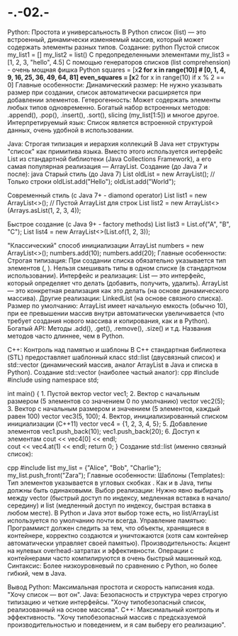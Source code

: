 # -.-02.-
Python: Простота и универсальность
В Python список (list) — это встроенный, динамически изменяемый массив, который может содержать элементы разных типов.
Создание:
python
Пустой список
my_list1 = []
my_list2 = list()
С предопределенными элементами
my_list3 = [1, 2, 3, "hello", 4.5] 
С помощью генераторов списков (list comprehension) - очень мощная фишка Python
squares = [x**2 for x in range(10)]  # [0, 1, 4, 9, 16, 25, 36, 49, 64, 81]
even_squares = [x**2 for x in range(10) if x % 2 == 0] 
Главные особенности:
Динамический размер: Не нужно указывать размер при создании, список автоматически расширяется при добавлении элементов.
Гетерогенность: Может содержать элементы любых типов одновременно.
Богатый набор встроенных методов: .append(), .pop(), .insert(), .sort(), slicing (my_list[1:5]) и многое другое.
Интерпретируемый язык: Список является встроенной структурой данных, очень удобной в использовании.

Java: Строгая типизация и иерархия коллекций
В Java нет структуры "список" как примитива языка. Вместо этого используется интерфейс List из стандартной библиотеки (Java Collections Framework), а его самая популярная реализация — ArrayList.
Создание (до Java 7 и после):
java
Старый стиль (до Java 7)
List<String> oldList = new ArrayList<String>(); // Только строки
oldList.add("Hello");
oldList.add("World");

Современный стиль (с Java 7+ - diamond operator)
List<String> list1 = new ArrayList<>(); // Пустой ArrayList для строк
List<Integer> list2 = new ArrayList<>(Arrays.asList(1, 2, 3, 4)); 

Быстрое создание (с Java 9+ - factory methods)
List<String> list3 = List.of("A", "B", "C"); 
List<Integer> list4 = new ArrayList<>(List.of(1, 2, 3)); 

"Классический" способ инициализации
ArrayList<Integer> numbers = new ArrayList<>();
numbers.add(10);
numbers.add(20);
Главные особенности:
Строгая типизация: При создании списка обязательно указывается тип элементов (<String>, <Integer>). Нельзя смешивать типы в одном списке (в стандартном использовании).
Интерфейс и реализация: List — это интерфейс, который определяет что делать (добавить, получить, удалить). ArrayList — это конкретная реализация как это делать (на основе динамического массива). Другие реализации: LinkedList (на основе связного списка).
Размер по умолчанию: ArrayList имеет начальную емкость (обычно 10), при ее превышении массив внутри автоматически увеличивается (что требует создания нового массива и копирования, как и в Python).
Богатый API: Методы .add(), .get(), .remove(), .size() и т.д. Названия методов часто длиннее, чем в Python.

C++: Контроль над памятью и шаблоны
В C++ стандартная библиотека (STL) предоставляет шаблонный класс std::list (двусвязный список) и std::vector (динамический массив, аналог ArrayList в Java и списка в Python).
Создание std::vector (наиболее частый аналог):
cpp
#include <vector>
#include <iostream>
using namespace std;

int main() {
    1. Пустой вектор
    vector<int> vec1;
    2. Вектор с начальным размером (5 элементов со значением 0 по умолчанию)
    vector<int> vec2(5);
    3. Вектор с начальным размером и значением (5 элементов, каждый равен 100)
    vector<int> vec3(5, 100);
    4. Вектор, инициализированный списком инициализации (C++11)
    vector<int> vec4 = {1, 2, 3, 4, 5}; 
    5. Добавление элементов
    vec1.push_back(10); 
    vec1.push_back(20);
    6. Доступ к элементам
    cout << vec4[0] << endl;   
    cout << vec4.at(1) << endl; 
    return 0;
}
Создание std::list (именно связный список):

cpp
#include <list>
list<string> my_list = {"Alice", "Bob", "Charlie"};
my_list.push_front("Zara");
Главные особенности:
Шаблоны (Templates): Тип элементов указывается в угловых скобках <int>. Как и в Java, типы должны быть одинаковыми.
Выбор реализации: Нужно явно выбирать между vector (быстрый доступ по индексу, медленная вставка в начало/середину) и list (медленный доступ по индексу, быстрая вставка в любом месте). В Python и Java этот выбор тоже есть, но list/ArrayList используется по умолчанию почти всегда.
Управление памятью: Программист должен следить за тем, что объекты, хранящиеся в контейнере, корректно создаются и уничтожаются (хотя сам контейнер автоматически управляет своей памятью).
Производительность: Акцент на нулевых overhead-затратах и эффективности. Операции с контейнерами часто компилируются в очень быстрый машинный код.
Синтаксис: Более низкоуровневый по сравнению с Python, но более гибкий, чем в Java.


Вывод
Python: Максимальная простота и скорость написания кода. "Хочу список — вот он".
Java: Безопасность и структура через строгую типизацию и четкие интерфейсы. "Хочу типобезопасный список, реализованный на основе массива".
C++: Максимальный контроль и эффективность. "Хочу типобезопасный массив с предсказуемой производительностью и поведением, и я сам выберу его реализацию".
